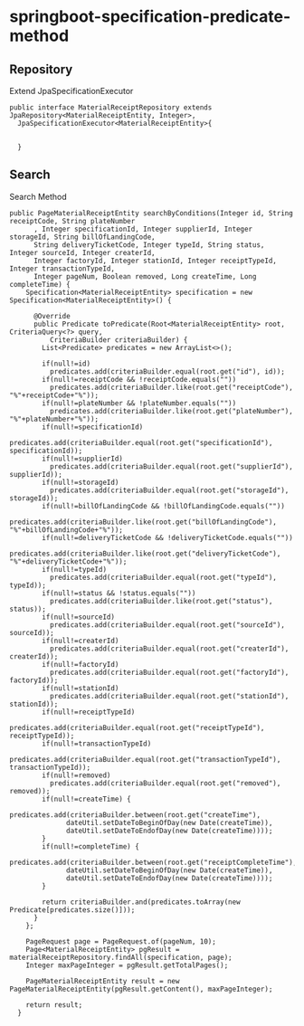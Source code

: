 # springboot-specification-predicate-method

## Repository
 
Extend JpaSpecificationExecutor<ObjectClass>

    public interface MaterialReceiptRepository extends JpaRepository<MaterialReceiptEntity, Integer>, 
      JpaSpecificationExecutor<MaterialReceiptEntity>{


      }

## Search 

Search Method

    public PageMaterialReceiptEntity searchByConditions(Integer id, String receiptCode, String plateNumber
          , Integer specificationId, Integer supplierId, Integer storageId, String billOfLandingCode,
          String deliveryTicketCode, Integer typeId, String status, Integer sourceId, Integer createrId,
          Integer factoryId, Integer stationId, Integer receiptTypeId, Integer transactionTypeId, 
          Integer pageNum, Boolean removed, Long createTime, Long completeTime) {
        Specification<MaterialReceiptEntity> specification = new Specification<MaterialReceiptEntity>() {

          @Override
          public Predicate toPredicate(Root<MaterialReceiptEntity> root, CriteriaQuery<?> query,
              CriteriaBuilder criteriaBuilder) {
            List<Predicate> predicates = new ArrayList<>();

            if(null!=id)
              predicates.add(criteriaBuilder.equal(root.get("id"), id));
            if(null!=receiptCode && !receiptCode.equals(""))
              predicates.add(criteriaBuilder.like(root.get("receiptCode"), "%"+receiptCode+"%"));
            if(null!=plateNumber && !plateNumber.equals(""))
              predicates.add(criteriaBuilder.like(root.get("plateNumber"), "%"+plateNumber+"%"));
            if(null!=specificationId)
              predicates.add(criteriaBuilder.equal(root.get("specificationId"), specificationId));
            if(null!=supplierId)
              predicates.add(criteriaBuilder.equal(root.get("supplierId"), supplierId));
            if(null!=storageId)
              predicates.add(criteriaBuilder.equal(root.get("storageId"), storageId));
            if(null!=billOfLandingCode && !billOfLandingCode.equals(""))
              predicates.add(criteriaBuilder.like(root.get("billOfLandingCode"), "%"+billOfLandingCode+"%"));
            if(null!=deliveryTicketCode && !deliveryTicketCode.equals(""))
              predicates.add(criteriaBuilder.like(root.get("deliveryTicketCode"), "%"+deliveryTicketCode+"%"));
            if(null!=typeId)
              predicates.add(criteriaBuilder.equal(root.get("typeId"), typeId));
            if(null!=status && !status.equals(""))
              predicates.add(criteriaBuilder.like(root.get("status"), status));
            if(null!=sourceId)
              predicates.add(criteriaBuilder.equal(root.get("sourceId"), sourceId));
            if(null!=createrId)
              predicates.add(criteriaBuilder.equal(root.get("createrId"), createrId));
            if(null!=factoryId)
              predicates.add(criteriaBuilder.equal(root.get("factoryId"), factoryId));
            if(null!=stationId)
              predicates.add(criteriaBuilder.equal(root.get("stationId"), stationId));
            if(null!=receiptTypeId)
              predicates.add(criteriaBuilder.equal(root.get("receiptTypeId"), receiptTypeId));
            if(null!=transactionTypeId)
              predicates.add(criteriaBuilder.equal(root.get("transactionTypeId"), transactionTypeId));
            if(null!=removed)
              predicates.add(criteriaBuilder.equal(root.get("removed"), removed));
            if(null!=createTime) {
              predicates.add(criteriaBuilder.between(root.get("createTime"), 
                  dateUtil.setDateToBeginOfDay(new Date(createTime)), 
                  dateUtil.setDateToEndofDay(new Date(createTime))));
            }
            if(null!=completeTime) {
              predicates.add(criteriaBuilder.between(root.get("receiptCompleteTime"), 
                  dateUtil.setDateToBeginOfDay(new Date(createTime)), 
                  dateUtil.setDateToEndofDay(new Date(createTime))));
            }

            return criteriaBuilder.and(predicates.toArray(new Predicate[predicates.size()]));
          }
        };

        PageRequest page = PageRequest.of(pageNum, 10);
        Page<MaterialReceiptEntity> pgResult = materialReceiptRepository.findAll(specification, page);
        Integer maxPageInteger = pgResult.getTotalPages();

        PageMaterialReceiptEntity result = new PageMaterialReceiptEntity(pgResult.getContent(), maxPageInteger);

        return result;
      }
